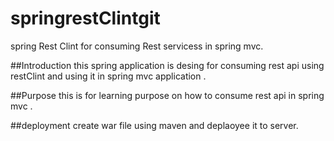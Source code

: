 # springrestClintgit
spring Rest Clint for consuming Rest servicess in spring mvc.

##Introduction
this spring application is desing for consuming rest api using restClint and using it in spring mvc application .

##Purpose
this is for learning purpose on how to consume rest api in spring mvc .

##deployment
create war file using maven and deplaoyee it to server.


